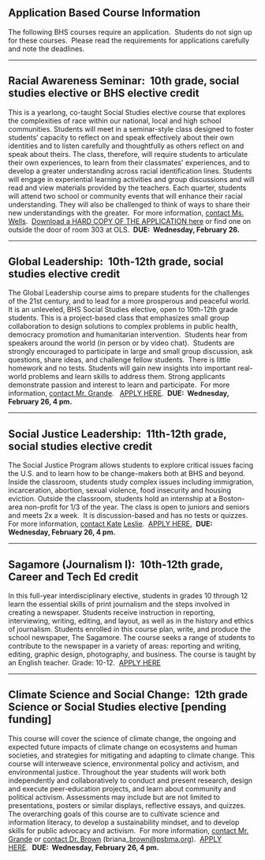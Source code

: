 Application Based Course Information
------------------------------------

The following BHS courses require an application.  Students do not sign up for these courses.  Please read the requirements for applications carefully and note the deadlines.  

* * *

**Racial Awareness Seminar**:​  10th grade, social studies elective or BHS elective credit
------------------------------------------------------------------------------------------

This is a yearlong, co-taught Social Studies elective course that explores the complexities of race within our national, local and high school communities. Students will meet in a seminar-style class designed to foster students’ capacity to reflect on and speak effectively about their own identities and to listen carefully and thoughtfully as others reflect on and speak about theirs. The class, therefore, will require students to articulate their own experiences, to learn from their classmates' experiences, and to develop a greater understanding across racial identification lines. Students will engage in experiential learning activities and group discussions and will read and view materials provided by the teachers. Each quarter, students will attend two school or community events that will enhance their racial understanding. They will also be challenged to think of ways to share their new understandings with the greater.  For more information, [contact Ms. Wells](mailto:hayley_wells@psbma.org).  [Download a HARD COPY OF THE APPLICATION here](https://docs.google.com/document/d/1zpM-c0sRXx1bcAI0Z09g6w2VHVLgI_KVo2RdB0Fsh7Q/edit) or find one on outside the door of room 303 at OLS.  **DUE:  Wednesday, February 26.**

* * *

**Global Leadership**:  10th-12th grade, social studies elective credit
-----------------------------------------------------------------------

​The Global Leadership course aims to prepare students for the challenges of the 21st century, and to lead for a more prosperous and peaceful world.  It is an unleveled, BHS Social Studies elective, open to 10th-12th grade students. This is a project-based class that emphasizes small group collaboration to design solutions to complex problems in public health, democracy promotion and humanitarian intervention.  Students hear from speakers around the world (in person or by video chat).  Students are strongly encouraged to participate in large and small group discussion, ask questions, share ideas, and challenge fellow students.  There is little homework and no tests. Students will gain new insights into important real-world problems and learn skills to address them. Strong applicants demonstrate passion and interest to learn and participate.  For more information, [contact Mr. Grande](mailto:roger_grande@psbma.org).   [APPLY HERE](http://globalleadershipbhs.weebly.com/).  **DUE:  Wednesday, February 26, 4 pm.**

* * *

**Social Justice Leadership**:​  11th-12th grade, social studies elective credit
--------------------------------------------------------------------------------

The Social Justice Program allows students to explore critical issues facing the U.S. and to learn how to be change-makers both at BHS and beyond. Inside the classroom, students study complex issues including immigration, incarceration, abortion, sexual violence, food insecurity and housing eviction. Outside the classroom, students hold an internship at a Boston-area non-profit for 1/3 of the year. The class is open to juniors and seniors and meets 2x a week.  It is discussion-based and has no tests or quizzes. For more information, [contact Kate](mailto:kathryn_leslie@psbma.org) [Leslie](mailto:kathryn_leslie@psbma.org).  [APPLY HERE.](https://protect-us.mimecast.com/s/1OGXC31KwvC7NWjOcgFCCr?domain=bhssocialjustice.weebly.com)  **DUE:  Wednesday, February 26, 4 pm.**

* * *

**Sagamore (Journalism I)**:  10th-12th grade, Career and Tech Ed credit
------------------------------------------------------------------------

In this full-year interdisciplinary elective, students in grades 10 through 12 learn the essential skills of print journalism and the steps involved in creating a newspaper. Students receive instruction in reporting, interviewing, writing, editing, and layout, as well as in the history and ethics of journalism. Students enrolled in this course plan, write, and produce the school newspaper, The Sagamore. The course seeks a range of students to contribute to the newspaper in a variety of areas: reporting and writing, editing, graphic design, photography, and business. The course is taught by an English teacher. Grade: 10-12.  [APPLY HERE](https://thesagonline.com/apply/)

* * *

**Climate Science and Social Change**:  12th grade Science or Social Studies elective \[pending funding\]
---------------------------------------------------------------------------------------------------------

​This course will cover the science of climate change, the ongoing and expected future impacts of climate change on ecosystems and human societies, and strategies for mitigating and adapting to climate change. This course will interweave science, environmental policy and activism, and environmental justice. Throughout the year students will work both independently and collaboratively to conduct and present research, design and execute peer-education projects, and learn about community and political activism. Assessments may include but are not limited to presentations, posters or similar displays, reflective essays, and quizzes. The overarching goals of this course are to cultivate science and information literacy, to develop a sustainability mindset, and to develop skills for public advocacy and activism.  For more information, [contact Mr. Grande](mailto:roger_grande@psbma.org) or [contact Dr. Brown](mailto:briana_brown@psbma.org) (briana\_brown@psbma.org).  [APPLY HERE](https://docs.google.com/forms/d/e/1FAIpQLSeTG9ssnvvOk7h14A3D2ZLFIEC2aqkPhv46wPgCEmTkTl0X3A/viewform).  **DUE:  Wednesday, February 26, 4 pm.**